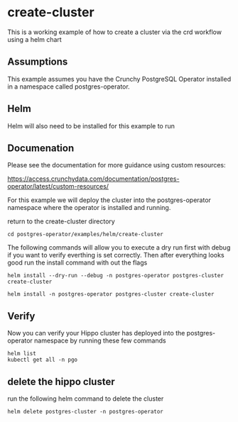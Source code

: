# create-cluster

This is a working example of how to create a cluster via the crd workflow
using a helm chart

## Assumptions
This example assumes you have the Crunchy PostgreSQL Operator installed
in a namespace called postgres-operator.  

## Helm
Helm will also need to be installed for this example to run

## Documenation
Please see the documentation for more guidance using custom resources:

https://access.crunchydata.com/documentation/postgres-operator/latest/custom-resources/



For this example we will deploy the cluster into the 
postgres-operator namespace where the operator is installed 
and running.

return to the create-cluster directory
```
cd postgres-operator/examples/helm/create-cluster
```

The following commands will allow you to execute a dry run first with debug 
if you want to verify everthing is set correctly. Then after everything looks good 
run the install command with out the flags
```
helm install --dry-run --debug -n postgres-operator postgres-cluster create-cluster

helm install -n postgres-operator postgres-cluster create-cluster
```
## Verify
Now you can verify your Hippo cluster has deployed into the postgres-operator
namespace by running these few commands

```
helm list
kubectl get all -n pgo
```

## delete the hippo cluster
run the following helm command to delete the cluster 

```
helm delete postgres-cluster -n postgres-operator
```